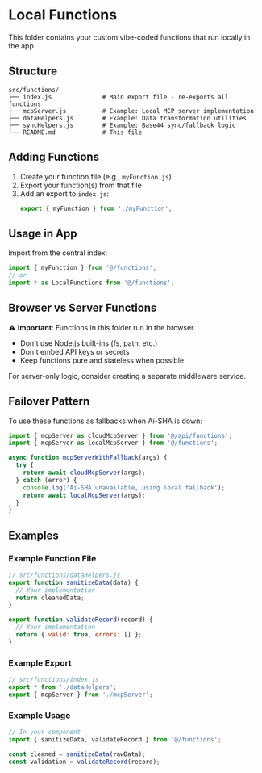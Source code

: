 # Local Functions

This folder contains your custom vibe-coded functions that run locally in the app.

## Structure

```
src/functions/
├── index.js              # Main export file - re-exports all functions
├── mcpServer.js          # Example: Local MCP server implementation
├── dataHelpers.js        # Example: Data transformation utilities
├── syncHelpers.js        # Example: Base44 sync/fallback logic
└── README.md             # This file
```

## Adding Functions

1. Create your function file (e.g., `myFunction.js`)
2. Export your function(s) from that file
3. Add an export to `index.js`:
   ```js
   export { myFunction } from './myFunction';
   ```

## Usage in App

Import from the central index:

```js
import { myFunction } from '@/functions';
// or
import * as LocalFunctions from '@/functions';
```

## Browser vs Server Functions

⚠️ **Important**: Functions in this folder run in the browser.
- Don't use Node.js built-ins (fs, path, etc.)
- Don't embed API keys or secrets
- Keep functions pure and stateless when possible

For server-only logic, consider creating a separate middleware service.

## Failover Pattern

To use these functions as fallbacks when Ai-SHA is down:

```js
import { mcpServer as cloudMcpServer } from '@/api/functions';
import { mcpServer as localMcpServer } from '@/functions';

async function mcpServerWithFallback(args) {
  try {
    return await cloudMcpServer(args);
  } catch (error) {
    console.log('Ai-SHA unavailable, using local fallback');
    return await localMcpServer(args);
  }
}
```

## Examples

### Example Function File
```js
// src/functions/dataHelpers.js
export function sanitizeData(data) {
  // Your implementation
  return cleanedData;
}

export function validateRecord(record) {
  // Your implementation
  return { valid: true, errors: [] };
}
```

### Example Export
```js
// src/functions/index.js
export * from './dataHelpers';
export { mcpServer } from './mcpServer';
```

### Example Usage
```js
// In your component
import { sanitizeData, validateRecord } from '@/functions';

const cleaned = sanitizeData(rawData);
const validation = validateRecord(record);
```
